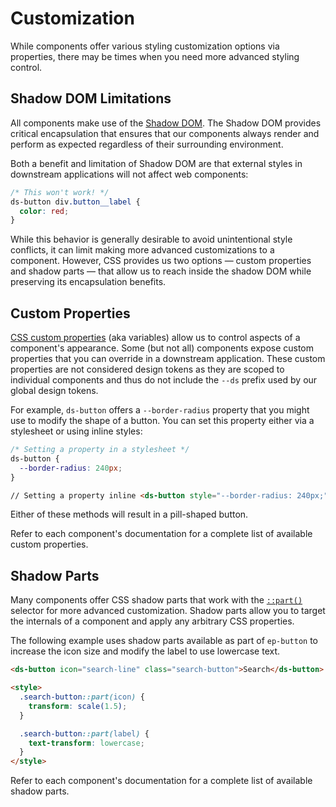 # Customization

While components offer various styling customization options via properties,
there may be times when you need more advanced styling control.

## Shadow DOM Limitations

All components make use of the
[Shadow DOM](https://developer.mozilla.org/en-US/docs/Web/Web_Components/Using_shadow_DOM).
The Shadow DOM provides critical encapsulation that ensures that our components
always render and perform as expected regardless of their surrounding
environment.

Both a benefit and limitation of Shadow DOM are that external styles in
downstream applications will not affect web components:

```css
/* This won't work! */
ds-button div.button__label {
  color: red;
}
```

While this behavior is generally desirable to avoid unintentional style
conflicts, it can limit making more advanced customizations to a component.
However, CSS provides us two options — custom properties and shadow parts — that
allow us to reach inside the shadow DOM while preserving its encapsulation
benefits.

## Custom Properties

[CSS custom properties](https://developer.mozilla.org/en-US/docs/Web/CSS/--*)
(aka variables) allow us to control aspects of a component's appearance. Some
(but not all) components expose custom properties that you can override in a
downstream application. These custom properties are not considered design tokens
as they are scoped to individual components and thus do not include the `--ds`
prefix used by our global design tokens.

For example, `ds-button` offers a `--border-radius` property that you might use
to modify the shape of a button. You can set this property either via a
stylesheet or using inline styles:

```css
/* Setting a property in a stylesheet */
ds-button {
  --border-radius: 240px;
}
```

```html
// Setting a property inline <ds-button style="--border-radius: 240px;">Pill Button</ds-button>
```

Either of these methods will result in a pill-shaped button.

Refer to each component's documentation for a complete list of available custom
properties.

## Shadow Parts

Many components offer CSS shadow parts that work with the
[`::part()`](https://developer.mozilla.org/en-US/docs/Web/CSS/::part) selector
for more advanced customization. Shadow parts allow you to target the internals
of a component and apply any arbitrary CSS properties.

The following example uses shadow parts available as part of `ep-button` to
increase the icon size and modify the label to use lowercase text.

```html
<ds-button icon="search-line" class="search-button">Search</ds-button>

<style>
  .search-button::part(icon) {
    transform: scale(1.5);
  }

  .search-button::part(label) {
    text-transform: lowercase;
  }
</style>
```

Refer to each component's documentation for a complete list of available shadow
parts.
